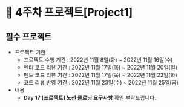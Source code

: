 # 📌 4주차 프로젝트[Project1]

## 필수 프로젝트

- 프로젝트 기한
  - 프로젝트 수행 기간 : 2022년 11월 8일(화) ~ 2022년 11월 16일(수)
  - 멘티 코드 리뷰 기간 : 2022년 11월 17일(목) ~ 2022년 11월 20일(일)
  - 멘토 코드 리뷰 기간 : 2022년 11월 17일(목) ~ 2022년 11월 22일(화)
  - 코드 리뷰 반영 기간 : 2022년 11월 23일(수) ~ 2022년 11월 25일(금)
- 내용
  - **Day 17 [프로젝트] 노션 클로닝 요구사항** 확인 부탁드립니다.
